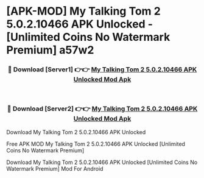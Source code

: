 # [APK-MOD] My Talking Tom 2 5.0.2.10466 APK Unlocked - [Unlimited Coins No Watermark Premium] a57w2



<div align="center">
<h3>🔴 Download [Server1] 👉👉 <a href="https://momento.my/?title=My_Talking_Tom_2_5.0.2.10466_APK_Unlocked">My Talking Tom 2 5.0.2.10466 APK Unlocked Mod Apk</a></h3><br>

<h3>🔴 Download [Server2] 👉👉 <a href="https://momento.my/?title=My_Talking_Tom_2_5.0.2.10466_APK_Unlocked">My Talking Tom 2 5.0.2.10466 APK Unlocked Mod Apk</a></h3>
</div>



Download My Talking Tom 2 5.0.2.10466 APK Unlocked 

Free APK MOD My Talking Tom 2 5.0.2.10466 APK Unlocked [Unlimited Coins No Watermark Premium]

Download My Talking Tom 2 5.0.2.10466 APK Unlocked [Unlimited Coins No Watermark Premium] Mod For Android
